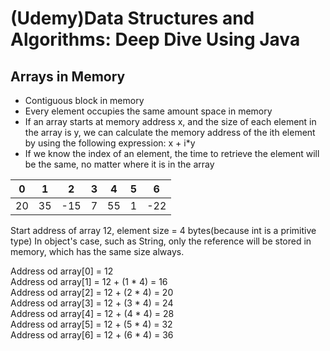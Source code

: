 # (Udemy)Data Structures and Algorithms: Deep Dive Using Java

## Arrays in Memory
- Contiguous block in memory
- Every element occupies the same amount space in memory
- If an array starts at memory address x, and the size of each element in the array is y, we can calculate the memory address of the ith element by using the following expression: x + i*y
- If we know the index of an element, the time to retrieve the element will be the same, no matter where it is in the array

|0  |1|2  |3|4 |5|6|
----|-|---|-|--|-|--
20|35|-15|7|55|1|-22

Start address of array 12, element size = 4 bytes(because int is a primitive type)
In object's case, such as String, only the reference will be stored in memory, which has the same size always. 

Address od array[0] = 12  
Address od array[1] = 12 + (1 * 4) = 16  
Address od array[2] = 12 + (2 * 4) = 20  
Address od array[3] = 12 + (3 * 4) = 24  
Address od array[4] = 12 + (4 * 4) = 28  
Address od array[5] = 12 + (5 * 4) = 32  
Address od array[6] = 12 + (6 * 4) = 36  
 
 

